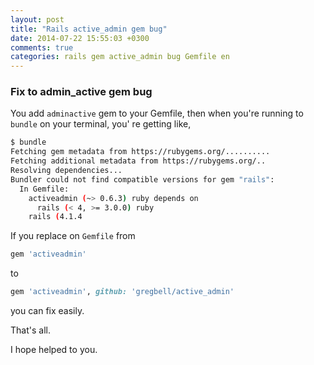 ```yaml
---
layout: post
title: "Rails active_admin gem bug"
date: 2014-07-22 15:55:03 +0300
comments: true
categories: rails gem active_admin bug Gemfile en
---
```


### Fix to admin_active gem bug

You add `adminactive` gem to your Gemfile, then when you're running to `bundle` on your terminal,  you' re getting like,

```bash
$ bundle
Fetching gem metadata from https://rubygems.org/..........
Fetching additional metadata from https://rubygems.org/..
Resolving dependencies...
Bundler could not find compatible versions for gem "rails":
  In Gemfile:
    activeadmin (~> 0.6.3) ruby depends on
      rails (< 4, >= 3.0.0) ruby
    rails (4.1.4
```

<!-- more -->

If you replace on `Gemfile` from

```ruby
gem 'activeadmin'
```

to

```ruby
gem 'activeadmin', github: 'gregbell/active_admin'
```

you can fix easily.

That's all.

I hope helped to you.